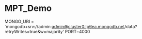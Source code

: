 # MPT_Demo
MONGO_URI = 'mongodb+srv://admin:admin@cluster0.lp6ea.mongodb.net/data?retryWrites=true&w=majority'
PORT=4000
